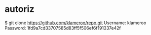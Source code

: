 # autoriz
$ git clone https://github.com/klameroo/repo.git Username: klameroo Password: 1fd9a7cd33707585d83ff5f506ef6f191337e42f
